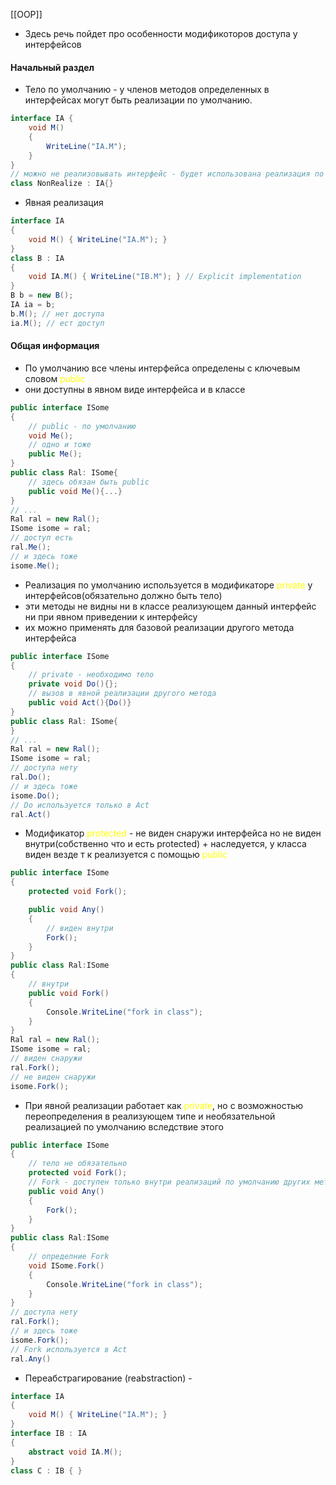 [[OOP]]
- Здесь речь пойдет про особенности модификоторов доступа у интерфейсов
<span style="color:yellow"></span>
#### Начальный раздел 
- Тело по умолчанию - у членов методов определенных в интерфейсах могут быть реализации по умолчанию.
```cs
interface IA { 
	void M() 
	{ 
		WriteLine("IA.M"); 
	} 
}
// можно не реализовывать интерфейс - будет использована реализация по умолчанию
class NonRealize : IA{}
```
- Явная реализация 
```cs
interface IA
{
    void M() { WriteLine("IA.M"); }
}
class B : IA
{
    void IA.M() { WriteLine("IB.M"); } // Explicit implementation
}
B b = new B();
IA ia = b;
b.M(); // нет доступа
ia.M(); // ест доступ
```
#### Общая информация

- По умолчанию все члены интерфейса определены с ключевым словом <span style="color:yellow">public</span>
- они доступны в явном виде интерфейса и в классе

```cs
public interface ISome
{
	// public - по умолчанию
    void Me();
    // одно и тоже
    public Me();
}
public class Ral: ISome{
	// здесь обязан быть public
	public void Me(){...}
}
// ...
Ral ral = new Ral();
ISome isome = ral;
// доступ есть
ral.Me();
// и здесь тоже
isome.Me();
```
- Реализация по умолчанию используется в модификаторе<span style="color:yellow"> private</span> у интерфейсов(обязательно должно быть тело)
- эти методы не видны ни в классе реализующем данный интерфейс ни при явном приведении к интерфейсу
- их можно применять для базовой реализации другого метода интерфейса
```cs
public interface ISome
{
	// private - необходимо тело
    private void Do(){};
    // вызов в явной реализации другого метода
    public void Act(){Do()}
}
public class Ral: ISome{
}
// ...
Ral ral = new Ral();
ISome isome = ral;
// доступа нету
ral.Do();
// и здесь тоже
isome.Do();
// Do используется только в Act
ral.Act()
```
- Модификатор <span style="color:yellow">protected</span> - не виден снаружи интерфейса но не виден внутри(собственно что и есть protected) + наследуется, у класса виден везде т к  реализуется с помощью <span style="color:yellow">public</span>
```cs
public interface ISome
{
    protected void Fork();

    public void Any()
    {
	    // виден внутри
        Fork();
    }
}
public class Ral:ISome
{
	// внутри
    public void Fork()
    {
        Console.WriteLine("fork in class");
    }
}
Ral ral = new Ral();
ISome isome = ral;
// виден снаружи
ral.Fork();
// не виден снаружи
isome.Fork();
```
- При явной реализации работает как <span style="color:yellow">private</span>, но с возможностью переопределения в реализующем типе и необязательной реализацией по умолчанию вследствие этого
```cs
public interface ISome
{
	// тело не обязательно
    protected void Fork();
	// Fork - доступен только внутри реализаций по умолчанию других методов
    public void Any()
    {
        Fork();
    }
}
public class Ral:ISome
{
	// определние Fork
    void ISome.Fork()
    {
        Console.WriteLine("fork in class");
    }
}
// доступа нету
ral.Fork();
// и здесь тоже
isome.Fork();
// Fork используется в Act
ral.Any()
```
- Переабстрагирование (reabstraction) - 
```cs
interface IA
{
    void M() { WriteLine("IA.M"); }
}
interface IB : IA
{
    abstract void IA.M();
}
class C : IB { }
```